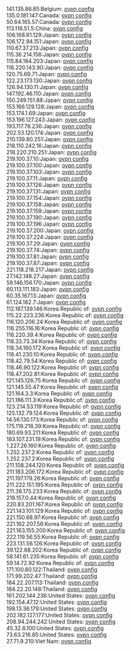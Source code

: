 141.135.86.85:Belgium: [ovpn config](vpn/141_135_86_85.ovpn)  
135.0.181.147:Canada: [ovpn config](vpn/135_0_181_147.ovpn)  
50.64.165.57:Canada: [ovpn config](vpn/50_64_165_57.ovpn)  
113.116.51.5:China: [ovpn config](vpn/113_116_51_5.ovpn)  
106.168.61.129:Japan: [ovpn config](vpn/106_168_61_129.ovpn)  
106.172.94.151:Japan: [ovpn config](vpn/106_172_94_151.ovpn)  
110.67.37.213:Japan: [ovpn config](vpn/110_67_37_213.ovpn)  
115.36.214.156:Japan: [ovpn config](vpn/115_36_214_156.ovpn)  
115.84.184.203:Japan: [ovpn config](vpn/115_84_184_203.ovpn)  
116.220.143.90:Japan: [ovpn config](vpn/116_220_143_90.ovpn)  
120.75.69.71:Japan: [ovpn config](vpn/120_75_69_71.ovpn)  
122.23.173.130:Japan: [ovpn config](vpn/122_23_173_130.ovpn)  
126.94.130.11:Japan: [ovpn config](vpn/126_94_130_11.ovpn)  
147.192.46.110:Japan: [ovpn config](vpn/147_192_46_110.ovpn)  
150.249.151.88:Japan: [ovpn config](vpn/150_249_151_88.ovpn)  
153.166.129.128:Japan: [ovpn config](vpn/153_166_129_128.ovpn)  
153.174.1.69:Japan: [ovpn config](vpn/153_174_1_69.ovpn)  
153.196.127.243:Japan: [ovpn config](vpn/153_196_127_243.ovpn)  
193.117.78.236:Japan: [ovpn config](vpn/193_117_78_236.ovpn)  
202.53.120.174:Japan: [ovpn config](vpn/202_53_120_174.ovpn)  
210.139.80.251:Japan: [ovpn config](vpn/210_139_80_251.ovpn)  
218.110.242.16:Japan: [ovpn config](vpn/218_110_242_16.ovpn)  
218.220.210.251:Japan: [ovpn config](vpn/218_220_210_251.ovpn)  
219.100.37.10:Japan: [ovpn config](vpn/219_100_37_10.ovpn)  
219.100.37.100:Japan: [ovpn config](vpn/219_100_37_100.ovpn)  
219.100.37.103:Japan: [ovpn config](vpn/219_100_37_103.ovpn)  
219.100.37.11:Japan: [ovpn config](vpn/219_100_37_11.ovpn)  
219.100.37.126:Japan: [ovpn config](vpn/219_100_37_126.ovpn)  
219.100.37.131:Japan: [ovpn config](vpn/219_100_37_131.ovpn)  
219.100.37.154:Japan: [ovpn config](vpn/219_100_37_154.ovpn)  
219.100.37.158:Japan: [ovpn config](vpn/219_100_37_158.ovpn)  
219.100.37.159:Japan: [ovpn config](vpn/219_100_37_159.ovpn)  
219.100.37.190:Japan: [ovpn config](vpn/219_100_37_190.ovpn)  
219.100.37.196:Japan: [ovpn config](vpn/219_100_37_196.ovpn)  
219.100.37.200:Japan: [ovpn config](vpn/219_100_37_200.ovpn)  
219.100.37.224:Japan: [ovpn config](vpn/219_100_37_224.ovpn)  
219.100.37.29:Japan: [ovpn config](vpn/219_100_37_29.ovpn)  
219.100.37.74:Japan: [ovpn config](vpn/219_100_37_74.ovpn)  
219.100.37.81:Japan: [ovpn config](vpn/219_100_37_81.ovpn)  
219.100.37.87:Japan: [ovpn config](vpn/219_100_37_87.ovpn)  
221.118.218.217:Japan: [ovpn config](vpn/221_118_218_217.ovpn)  
27.142.148.27:Japan: [ovpn config](vpn/27_142_148_27.ovpn)  
59.146.156.170:Japan: [ovpn config](vpn/59_146_156_170.ovpn)  
60.113.111.183:Japan: [ovpn config](vpn/60_113_111_183.ovpn)  
60.35.167.13:Japan: [ovpn config](vpn/60_35_167_13.ovpn)  
61.124.182.7:Japan: [ovpn config](vpn/61_124_182_7.ovpn)  
112.187.139.146:Korea Republic of: [ovpn config](vpn/112_187_139_146.ovpn)  
115.22.223.236:Korea Republic of: [ovpn config](vpn/115_22_223_236.ovpn)  
116.120.206.24:Korea Republic of: [ovpn config](vpn/116_120_206_24.ovpn)  
116.255.116.16:Korea Republic of: [ovpn config](vpn/116_255_116_16.ovpn)  
118.220.39.4:Korea Republic of: [ovpn config](vpn/118_220_39_4.ovpn)  
118.33.73.34:Korea Republic of: [ovpn config](vpn/118_33_73_34.ovpn)  
118.34.160.172:Korea Republic of: [ovpn config](vpn/118_34_160_172.ovpn)  
118.41.230.10:Korea Republic of: [ovpn config](vpn/118_41_230_10.ovpn)  
118.42.79.54:Korea Republic of: [ovpn config](vpn/118_42_79_54.ovpn)  
118.46.90.122:Korea Republic of: [ovpn config](vpn/118_46_90_122.ovpn)  
118.47.202.81:Korea Republic of: [ovpn config](vpn/118_47_202_81.ovpn)  
121.145.126.75:Korea Republic of: [ovpn config](vpn/121_145_126_75.ovpn)  
121.145.55.47:Korea Republic of: [ovpn config](vpn/121_145_55_47.ovpn)  
121.164.3.3:Korea Republic of: [ovpn config](vpn/121_164_3_3.ovpn)  
121.186.111.3:Korea Republic of: [ovpn config](vpn/121_186_111_3.ovpn)  
123.214.53.119:Korea Republic of: [ovpn config](vpn/123_214_53_119.ovpn)  
125.132.79.124:Korea Republic of: [ovpn config](vpn/125_132_79_124.ovpn)  
14.56.130.173:Korea Republic of: [ovpn config](vpn/14_56_130_173.ovpn)  
175.119.218.39:Korea Republic of: [ovpn config](vpn/175_119_218_39.ovpn)  
180.69.93.211:Korea Republic of: [ovpn config](vpn/180_69_93_211.ovpn)  
183.107.231.19:Korea Republic of: [ovpn config](vpn/183_107_231_19.ovpn)  
1.227.26.160:Korea Republic of: [ovpn config](vpn/1_227_26_160.ovpn)  
1.252.237.2:Korea Republic of: [ovpn config](vpn/1_252_237_2.ovpn)  
1.252.237.2:Korea Republic of: [ovpn config](vpn/1_252_237_2.ovpn)  
211.108.244.120:Korea Republic of: [ovpn config](vpn/211_108_244_120.ovpn)  
211.183.206.172:Korea Republic of: [ovpn config](vpn/211_183_206_172.ovpn)  
211.197.179.26:Korea Republic of: [ovpn config](vpn/211_197_179_26.ovpn)  
211.222.151.195:Korea Republic of: [ovpn config](vpn/211_222_151_195.ovpn)  
211.38.175.233:Korea Republic of: [ovpn config](vpn/211_38_175_233.ovpn)  
218.157.0.44:Korea Republic of: [ovpn config](vpn/218_157_0_44.ovpn)  
220.83.201.167:Korea Republic of: [ovpn config](vpn/220_83_201_167.ovpn)  
221.143.101.129:Korea Republic of: [ovpn config](vpn/221_143_101_129.ovpn)  
221.150.68.97:Korea Republic of: [ovpn config](vpn/221_150_68_97.ovpn)  
221.162.207.58:Korea Republic of: [ovpn config](vpn/221_162_207_58.ovpn)  
221.163.155.200:Korea Republic of: [ovpn config](vpn/221_163_155_200.ovpn)  
222.119.56.55:Korea Republic of: [ovpn config](vpn/222_119_56_55.ovpn)  
223.131.56.126:Korea Republic of: [ovpn config](vpn/223_131_56_126.ovpn)  
39.122.88.202:Korea Republic of: [ovpn config](vpn/39_122_88_202.ovpn)  
58.141.61.235:Korea Republic of: [ovpn config](vpn/58_141_61_235.ovpn)  
59.14.72.92:Korea Republic of: [ovpn config](vpn/59_14_72_92.ovpn)  
171.100.80.122:Thailand: [ovpn config](vpn/171_100_80_122.ovpn)  
171.99.202.47:Thailand: [ovpn config](vpn/171_99_202_47.ovpn)  
184.22.207.113:Thailand: [ovpn config](vpn/184_22_207_113.ovpn)  
184.22.20.148:Thailand: [ovpn config](vpn/184_22_20_148.ovpn)  
161.202.144.236:United States: [ovpn config](vpn/161_202_144_236.ovpn)  
192.154.47.12:United States: [ovpn config](vpn/192_154_47_12.ovpn)  
198.13.36.179:United States: [ovpn config](vpn/198_13_36_179.ovpn)  
202.182.127.177:United States: [ovpn config](vpn/202_182_127_177.ovpn)  
208.94.244.242:United States: [ovpn config](vpn/208_94_244_242.ovpn)  
45.32.8.100:United States: [ovpn config](vpn/45_32_8_100.ovpn)  
73.63.216.85:United States: [ovpn config](vpn/73_63_216_85.ovpn)  
27.71.9.210:Viet Nam: [ovpn config](vpn/27_71_9_210.ovpn)  
